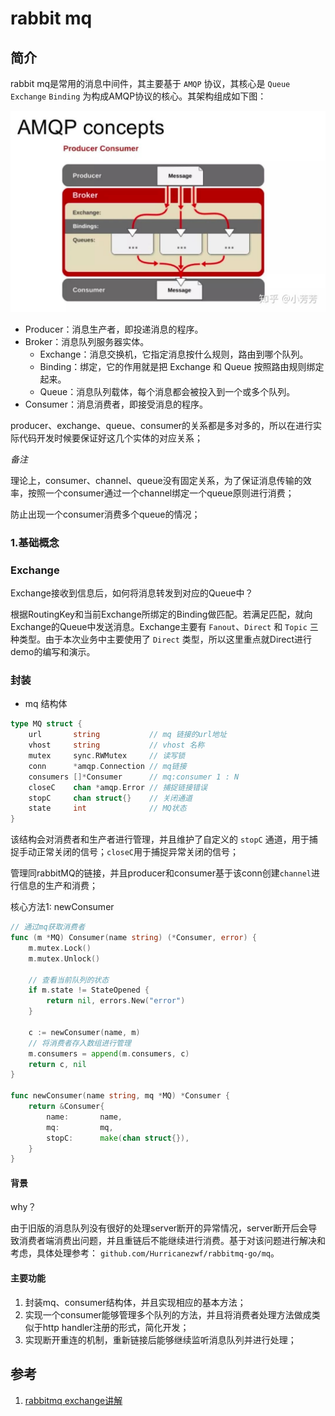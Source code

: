 
# rabbit mq


## 简介

rabbit mq是常用的消息中间件，其主要基于 `AMQP` 协议，其核心是 `Queue` `Exchange` `Binding` 为构成AMQP协议的核心。其架构组成如下图：

![img.png](img.png "基础架构")


- Producer：消息生产者，即投递消息的程序。
- Broker：消息队列服务器实体。
  - Exchange：消息交换机，它指定消息按什么规则，路由到哪个队列。
  - Binding：绑定，它的作用就是把 Exchange 和 Queue 按照路由规则绑定起来。
  - Queue：消息队列载体，每个消息都会被投入到一个或多个队列。
- Consumer：消息消费者，即接受消息的程序。


producer、exchange、queue、consumer的关系都是多对多的，所以在进行实际代码开发时候要保证好这几个实体的对应关系；

*备注*

理论上，consumer、channel、queue没有固定关系，为了保证消息传输的效率，按照一个consumer通过一个channel绑定一个queue原则进行消费；

防止出现一个consumer消费多个queue的情况；


### 1.基础概念






### Exchange

Exchange接收到信息后，如何将消息转发到对应的Queue中？

根据RoutingKey和当前Exchange所绑定的Binding做匹配。若满足匹配，就向Exchange的Queue中发送消息。Exchange主要有 `Fanout`、`Direct` 和 `Topic` 三种类型。由于本次业务中主要使用了 `Direct` 类型，所以这里重点就Direct进行demo的编写和演示。


### 封装

- mq 结构体

```go
type MQ struct {
	url       string           // mq 链接的url地址
	vhost     string           // vhost 名称
	mutex     sync.RWMutex     // 读写锁
	conn      *amqp.Connection // mq链接
	consumers []*Consumer      // mq:consumer 1 : N
	closeC    chan *amqp.Error // 捕捉链接错误
	stopC     chan struct{}    // 关闭通道
	state     int              // MQ状态
}
```

该结构会对消费者和生产者进行管理，并且维护了自定义的 `stopC` 通道，用于捕捉手动正常关闭的信号；`closeC`用于捕捉异常关闭的信号；

管理同rabbitMQ的链接，并且producer和consumer基于该conn创建`channel`进行信息的生产和消费；

核心方法1: newConsumer

```go
// 通过mq获取消费者
func (m *MQ) Consumer(name string) (*Consumer, error) {
	m.mutex.Lock()
	m.mutex.Unlock()

	// 查看当前队列的状态
	if m.state != StateOpened {
		return nil, errors.New("error")
	}

	c := newConsumer(name, m)
	// 将消费者存入数组进行管理
	m.consumers = append(m.consumers, c)
	return c, nil
}

func newConsumer(name string, mq *MQ) *Consumer {
    return &Consumer{
        name:       name,
        mq:         mq,
        stopC:      make(chan struct{}),
    }
}
```

#### 背景

why？

由于旧版的消息队列没有很好的处理server断开的异常情况，server断开后会导致消费者端消费出问题，并且重链后不能继续进行消费。基于对该问题进行解决和考虑，具体处理参考： `github.com/Hurricanezwf/rabbitmq-go/mq`。


#### 主要功能

1. 封装mq、consumer结构体，并且实现相应的基本方法；
2. 实现一个consumer能够管理多个队列的方法，并且将消费者处理方法做成类似于http handler注册的形式，简化开发；
3. 实现断开重连的机制，重新链接后能够继续监听消息队列并进行处理；

## 参考

1. [rabbitmq exchange讲解](https://zhuanlan.zhihu.com/p/37198933)

